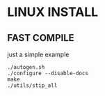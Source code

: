 # LINUX INSTALL 

## FAST COMPILE 
 
just a simple example

    ./autogen.sh
    ./configure --disable-docs
    make
    ./utils/stip_all

